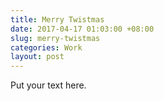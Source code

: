 ```yaml
---
title: Merry Twistmas
date: 2017-04-17 01:03:00 +08:00
slug: merry-twistmas
categories: Work
layout: post
---
```


<p>Put your text here.</p>

<div class="whitespace"></div>